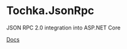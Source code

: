 # Tochka.JsonRpc
JSON RPC 2.0 integration into ASP.NET Core

[Docs](tochka-public.github.io/tochka.jsonrpc)
